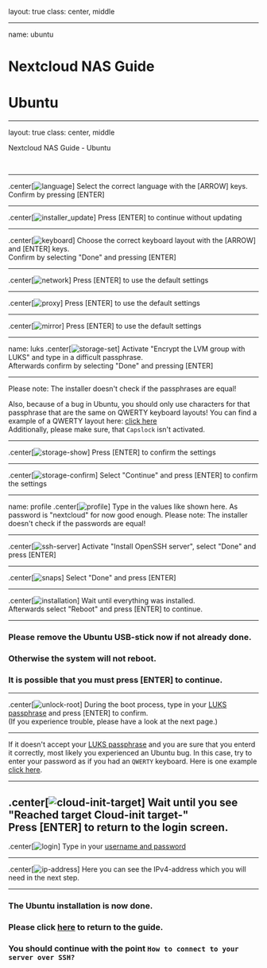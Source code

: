 layout: true
class: center, middle

---

name: ubuntu
# Nextcloud NAS Guide
# Ubuntu

---

layout: true
class: center, middle
<div class="my-header"><p>Nextcloud NAS Guide - Ubuntu</p></div><br>

---

.center[![language](./language.png)]
Select the correct language with the [ARROW] keys.<br>
Confirm by pressing [ENTER]

---

.center[![installer_update](./installer_update.png)]
Press [ENTER] to continue without updating

---

.center[![keyboard](./keyboard.png)]
Choose the correct keyboard layout with the [ARROW] and [ENTER] keys.<br>
Confirm by selecting "Done" and pressing [ENTER]

---

.center[![network](./network.png)]
Press [ENTER] to use the default settings

---

.center[![proxy](./proxy.png)]
Press [ENTER] to use the default settings

---

.center[![mirror](./mirror.png)]
Press [ENTER] to use the default settings

---

name: luks
.center[![storage-set](./storage-set.png)]
Activate "Encrypt the LVM group with LUKS" and type in a difficult passphrase.<br>
Afterwards confirm by selecting "Done" and pressing [ENTER]

---

Please note: The installer doesn't check if the passphrases are equal!

Also, because of a bug in Ubuntu, you should only use characters for that passphrase that are the same on QWERTY keyboard layouts! You can find a example of a QWERTY layout here: [click here](https://en.wikipedia.org/wiki/QWERTY#/media/File:KB_United_States.svg)<br>
Additionally, please make sure, that `Capslock` isn't activated.

---

.center[![storage-show](./storage-show.png)]
Press [ENTER] to confirm the settings

---

.center[![storage-confirm](./storage-confirm.png)]
Select "Continue" and press [ENTER] to confirm the settings

---

name: profile
.center[![profile](./profile.png)]
Type in the values like shown here. As password is "nextcloud" for now good enough.
Please note: The installer doesn't check if the passwords are equal!

---

.center[![ssh-server](./ssh-server.png)]
Activate "Install OpenSSH server", select "Done" and press [ENTER]

---

.center[![snaps](./snaps.png)]
Select "Done" and press [ENTER]

---

.center[![installation](./installation.png)]
Wait until everything was installed.<br>
Afterwards select "Reboot" and press [ENTER] to continue.

---

### Please remove the Ubuntu USB-stick now if not already done.
### Otherwise the system will not reboot.
### It is possible that you must press [ENTER] to continue.

---

.center[![unlock-root](./unlock-root.png)]
During the boot process, type in your [LUKS passphrase](#luks) and press [ENTER] to confirm.<br>
(If you experience trouble, please have a look at the next page.)

---

If it doesn't accept your [LUKS passphrase](#luks) and you are sure that you enterd it correctly, most likely you experienced an Ubuntu bug. In this case, try to enter your password as if you had an `QWERTY` keyboard. Here is one example [click here](https://en.wikipedia.org/wiki/QWERTY#/media/File:KB_United_States.svg).

---

.center[![cloud-init-target](./cloud-init-target.png)]
Wait until you see "Reached target Cloud-init target-"<br>
Press [ENTER] to return to the login screen.
---

.center[![login](./login.png)]
Type in your [username and password](#profile)

---

.center[![ip-address](./ip-address.png)]
Here you can see the IPv4-address which you will need in the next step.

---

### The Ubuntu installation is now done.
### Please click [here](../docs/ssh) to return to the guide.
### You should continue with the point `How to connect to your server over SSH?`